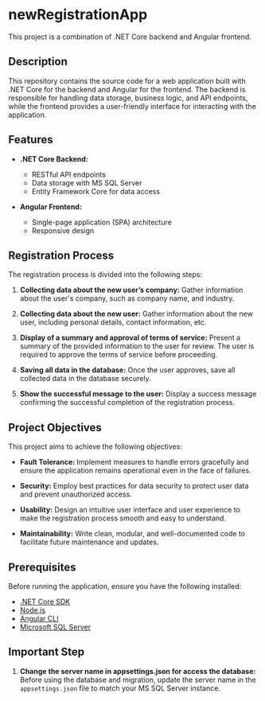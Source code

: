 # newRegistrationApp

This project is a combination of .NET Core backend and Angular frontend.

## Description

This repository contains the source code for a web application built with .NET Core for the backend and Angular for the frontend. The backend is responsible for handling data storage, business logic, and API endpoints, while the frontend provides a user-friendly interface for interacting with the application.

## Features

- **.NET Core Backend:**
  - RESTful API endpoints
  - Data storage with MS SQL Server
  - Entity Framework Core for data access

- **Angular Frontend:**
  - Single-page application (SPA) architecture
  - Responsive design

## Registration Process

The registration process is divided into the following steps:

1. **Collecting data about the new user’s company:** Gather information about the user's company, such as company name, and industry.

2. **Collecting data about the new user:** Gather information about the new user, including personal details, contact information, etc.

3. **Display of a summary and approval of terms of service:** Present a summary of the provided information to the user for review. The user is required to approve the terms of service before proceeding.

4. **Saving all data in the database:** Once the user approves, save all collected data in the database securely.

5. **Show the successful message to the user:** Display a success message confirming the successful completion of the registration process.

## Project Objectives

This project aims to achieve the following objectives:

- **Fault Tolerance:** Implement measures to handle errors gracefully and ensure the application remains operational even in the face of failures.

- **Security:** Employ best practices for data security to protect user data and prevent unauthorized access.

- **Usability:** Design an intuitive user interface and user experience to make the registration process smooth and easy to understand.

- **Maintainability:** Write clean, modular, and well-documented code to facilitate future maintenance and updates.

## Prerequisites

Before running the application, ensure you have the following installed:

- [.NET Core SDK](https://dotnet.microsoft.com/download)
- [Node.js](https://nodejs.org/)
- [Angular CLI](https://angular.io/cli)
- [Microsoft SQL Server](https://www.microsoft.com/en-us/sql-server/sql-server-downloads)

## Important Step

1. **Change the server name in appsettings.json for access the database:** Before using the database and migration, update the server name in the `appsettings.json` file to match your MS SQL Server instance.
